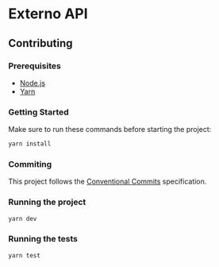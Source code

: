 # Externo API

## Contributing

### Prerequisites

- [Node.js](https://nodejs.org/en/)
- [Yarn](https://yarnpkg.com/)

### Getting Started

Make sure to run these commands before starting the project:

```bash
yarn install
```

### Commiting

This project follows the [Conventional Commits](https://www.conventionalcommits.org/en/v1.0.0/) specification.

### Running the project

```bash
yarn dev
```

### Running the tests

```bash
yarn test
```
